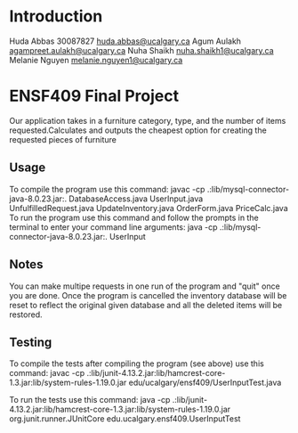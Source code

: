 # Introduction
Huda Abbas 30087827 huda.abbas@ucalgary.ca
Agum Aulakh agampreet.aulakh@ucalgary.ca
Nuha Shaikh nuha.shaikh1@ucalgary.ca
Melanie Nguyen melanie.nguyen1@ucalgary.ca

# ENSF409 Final Project
Our application takes in a furniture category, type, and the number of items requested.Calculates and outputs the cheapest option for creating the requested pieces of furniture 

## Usage
To compile the program use this command:
    javac -cp .:lib/mysql-connector-java-8.0.23.jar:. DatabaseAccess.java UserInput.java UnfulfilledRequest.java UpdateInventory.java OrderForm.java PriceCalc.java
To run the program use this command and follow the prompts in the terminal to enter your command line arguments:
    java -cp .:lib/mysql-connector-java-8.0.23.jar:. UserInput

## Notes
You can make multipe requests in one run of the program and "quit" once you are done. Once the program is cancelled the inventory database will be reset to reflect the original given database and all the deleted items will be restored.

## Testing
To compile the tests after compiling the program (see above) use this command:
    javac -cp .:lib/junit-4.13.2.jar:lib/hamcrest-core-1.3.jar:lib/system-rules-1.19.0.jar edu/ucalgary/ensf409/UserInputTest.java

To run the tests use this command:
    java -cp .:lib/junit-4.13.2.jar:lib/hamcrest-core-1.3.jar:lib/system-rules-1.19.0.jar org.junit.runner.JUnitCore edu.ucalgary.ensf409.UserInputTest